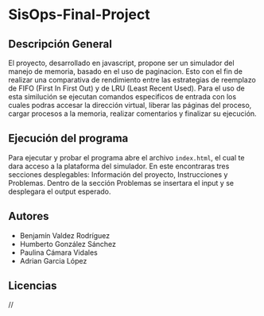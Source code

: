 # SisOps-Final-Project

## Descripción General
El proyecto, desarrollado en javascript, propone ser un simulador del manejo de memoria, basado en el uso de paginacion. Esto con el fin de realizar una comparativa de rendimiento entre las estrategias de reemplazo de FIFO (First In First Out) y de LRU (Least Recent Used). 
Para el uso de esta similución se ejecutan comandos especificos de entrada con los cuales podras accesar la dirección virtual, liberar las páginas del proceso, cargar procesos a la memoria, realizar comentarios y finalizar su ejecución. 

## Ejecución del programa
Para ejecutar y probar el programa abre el archivo ``index.html``, el cual te dara acceso a la plataforma del simulador.
En este encontraras tres secciones desplegables: Información del proyecto, Instrucciones y Problemas. Dentro de la sección Problemas se insertara el input y se desplegara el output esperado.

## Autores
- Benjamín Valdez Rodríguez
- Humberto González Sánchez
- Paulina Cámara Vidales
- Adrian Garcia López

## Licencias
//
